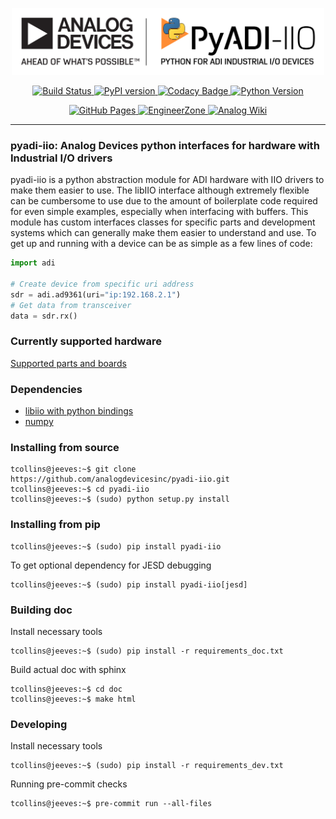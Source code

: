 <!-- PYADI-IIO README -->

<p align="center">
<img src="https://raw.githubusercontent.com/analogdevicesinc/pyadi-iio/master/images/PyADI-IIO_Logo_300.png" width="500" alt="PyADI-IIO Logo"> </br>
</p>

<p align="center">
<a href="https://github.com/analogdevicesinc/pyadi-iio/actions">
<img src="https://img.shields.io/github/workflow/status/analogdevicesinc/pyadi-iio/CI%20Pushes/master" alt="Build Status">
</a>

<a href="https://badge.fury.io/py/pyadi-iio">
<img src="https://badge.fury.io/py/pyadi-iio.svg" alt="PyPI version">
</a>

<a href="https://www.codacy.com/gh/analogdevicesinc/pyadi-iio/dashboard?utm_source=github.com&amp;utm_medium=referral&amp;utm_content=analogdevicesinc/pyadi-iio&amp;utm_campaign=Badge_Grade">
<img src="https://app.codacy.com/project/badge/Grade/200b7479f5024f6ea386350ca1049077" alt="Codacy Badge">
</a>

<a href="https://www.python.org/download/releases/3.7.0/">
<img src="https://img.shields.io/badge/python-3.7+-blue.svg" alt="Python Version">
</a>
</p>

<p align="center">
<a href="http://analogdevicesinc.github.io/pyadi-iio/">
<img alt="GitHub Pages" src="https://img.shields.io/badge/docs-GitHub%20Pages-blue.svg">
</a>

<a href="https://ez.analog.com/sw-interface-tools/f/q-a">
<img alt="EngineerZone" src="https://img.shields.io/badge/Support-on%20EngineerZone-blue.svg">
</a>

<a href="https://wiki.analog.com/resources/tools-software/linux-software/pyadi-iio">
<img alt="Analog Wiki" src="https://img.shields.io/badge/Wiki-on%20wiki.analog.com-blue.svg">
</a>
</p>

---
### pyadi-iio: Analog Devices python interfaces for hardware with Industrial I/O drivers

pyadi-iio is a python abstraction module for ADI hardware with IIO drivers to make them easier to use. The libIIO interface although extremely flexible can be cumbersome to use due to the amount of boilerplate code required for even simple examples, especially when interfacing with buffers. This module has custom interfaces classes for specific parts and development systems which can generally make them easier to understand and use. To get up and running with a device can be as simple as a few lines of code:
```python
import adi

# Create device from specific uri address
sdr = adi.ad9361(uri="ip:192.168.2.1")
# Get data from transceiver
data = sdr.rx()
```

### Currently supported hardware
[Supported parts and boards](https://github.com/analogdevicesinc/pyadi-iio/blob/master/supported_parts.md)

### Dependencies
- [libiio with python bindings](https://wiki.analog.com/resources/tools-software/linux-software/libiio)
- [numpy](https://scipy.org/install.html)

### Installing from source
```
tcollins@jeeves:~$ git clone https://github.com/analogdevicesinc/pyadi-iio.git
tcollins@jeeves:~$ cd pyadi-iio
tcollins@jeeves:~$ (sudo) python setup.py install
```
### Installing from pip
```
tcollins@jeeves:~$ (sudo) pip install pyadi-iio
```

To get optional dependency for JESD debugging
```
tcollins@jeeves:~$ (sudo) pip install pyadi-iio[jesd]
```

### Building doc
Install necessary tools
```
tcollins@jeeves:~$ (sudo) pip install -r requirements_doc.txt
```
Build actual doc with sphinx
```
tcollins@jeeves:~$ cd doc
tcollins@jeeves:~$ make html
```
### Developing
Install necessary tools
```
tcollins@jeeves:~$ (sudo) pip install -r requirements_dev.txt
```

Running pre-commit checks
```
tcollins@jeeves:~$ pre-commit run --all-files
```
